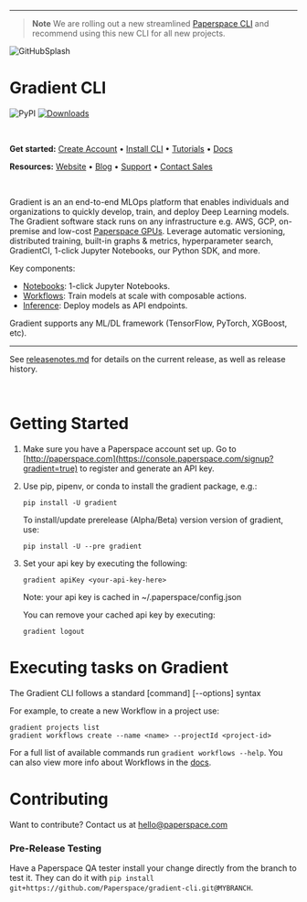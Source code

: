 ----
> **Note**
> We are rolling out a new streamlined [Paperspace CLI](https://github.com/Paperspace/cli) and recommend using this new CLI for all new projects.

![GitHubSplash](https://user-images.githubusercontent.com/585865/65443342-e630d300-ddfb-11e9-9bcd-de1d2033ea60.png)

Gradient CLI
=================

![PyPI](https://img.shields.io/pypi/v/gradient)
[![Downloads](https://pepy.tech/badge/gradient)](https://pepy.tech/project/gradient)

<br>

**Get started:** [Create Account](https://console.paperspace.com/signup?gradient=true) • [Install CLI](https://docs.paperspace.com/gradient/cli/) • [Tutorials](https://docs.paperspace.com/gradient/tutorials/) • [Docs](https://docs.paperspace.com/gradient)

**Resources:** [Website](https://gradient.run/) • [Blog](https://blog.paperspace.com/) • [Support](https://docs.paperspace.com/contact-support/) • [Contact Sales](https://paperspace.com/contact-sales)

<br>

Gradient is an an end-to-end MLOps platform that enables individuals and organizations to quickly develop, train, and deploy Deep Learning models.  The Gradient software stack runs on any infrastructure e.g. AWS, GCP, on-premise and low-cost [Paperspace GPUs](https://docs.paperspace.com/gradient/machines/).  Leverage automatic versioning, distributed training, built-in graphs & metrics, hyperparameter search, GradientCI, 1-click Jupyter Notebooks, our Python SDK, and more. 

Key components:

* [Notebooks](https://gradient.run/notebooks): 1-click Jupyter Notebooks.
* [Workflows](https://gradient.run/workflows): Train models at scale with composable actions. 
* [Inference](https://gradient.run/deployments): Deploy models as API endpoints.

Gradient supports any ML/DL framework (TensorFlow, PyTorch, XGBoost, etc).

<hr>


See [releasenotes.md](https://github.com/Paperspace/gradient-cli/blob/master/releasenotes.md) for details on the current release, as well as release history.


<br>

Getting Started
===============
1. Make sure you have a Paperspace account set up. Go to [http://paperspace.com](https://console.paperspace.com/signup?gradient=true)
   to register and generate an API key.

2. Use pip, pipenv, or conda to install the gradient package, e.g.:

    `pip install -U gradient`

    To install/update prerelease (Alpha/Beta) version version of gradient, use:

    `pip install -U --pre gradient`

3. Set your api key by executing the following:

    `gradient apiKey <your-api-key-here>`

   Note: your api key is cached in ~/.paperspace/config.json

   You can remove your cached api key by executing:

    `gradient logout`


Executing tasks on Gradient
=================
The Gradient CLI follows a standard [command] [--options] syntax

For example, to create a new Workflow in a project use:
```
gradient projects list
gradient workflows create --name <name> --projectId <project-id>
```

For a full list of available commands run `gradient workflows --help`. You can also view more info about Workflows in the [docs](https://docs.paperspace.com/gradient/explore-train-deploy/workflows).  

Contributing
============

Want to contribute?  Contact us at hello@paperspace.com


### Pre-Release Testing

Have a Paperspace QA tester install your change directly from the branch to test it.
They can do it with `pip install git+https://github.com/Paperspace/gradient-cli.git@MYBRANCH`.
